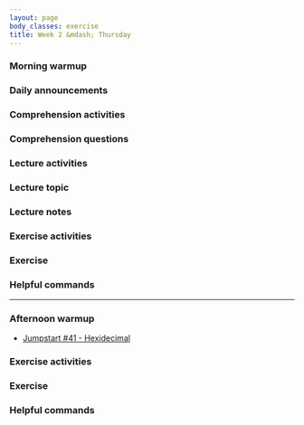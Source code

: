 ```yaml
---
layout: page
body_classes: exercise
title: Week 2 &mdash; Thursday
---
```


### Morning warmup
### Daily announcements
### Comprehension activities
### Comprehension questions
### Lecture activities
### Lecture topic
### Lecture notes
### Exercise activities
### Exercise
### Helpful commands

***

### Afternoon warmup

* [Jumpstart #41 - Hexidecimal](https://github.com/JumpstartLab/warmup-exercises/tree/master/41-hexadecimal)

### Exercise activities
### Exercise
### Helpful commands